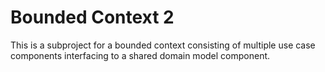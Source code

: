 # Bounded Context 2
This is a subproject for a bounded context consisting of multiple use case components interfacing to a shared domain model component.